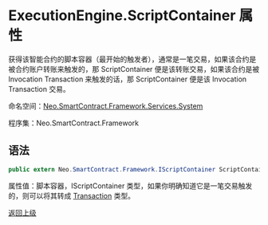 # ExecutionEngine.ScriptContainer 属性

获得该智能合约的脚本容器（最开始的触发者），通常是一笔交易，如果该合约是被合约账户转账来触发的，那 ScriptContainer 便是该转账交易，如果该合约是被 Invocation Transaction 来触发的话，那 ScriptContainer 便是该 Invocation Transaction 交易。

命名空间：[Neo.SmartContract.Framework.Services.System](../../System.md)

程序集：Neo.SmartContract.Framework

## 语法

```c#
public extern Neo.SmartContract.Framework.IScriptContainer ScriptContainer { get; }
```

属性值：脚本容器，IScriptContainer 类型，如果你明确知道它是一笔交易触发的，则可以将其转成 [Transaction](../../neo/Transaction.md) 类型。



[返回上级](../ExecutionEngine.md)
